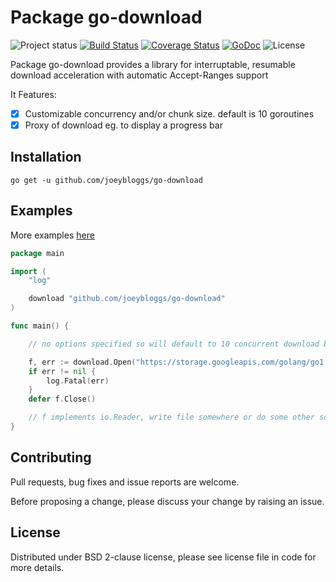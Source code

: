 Package go-download
===================
![Project status](https://img.shields.io/badge/version-1.0.0-green.svg)
[![Build Status](https://travis-ci.org/joeybloggs/go-download.svg?branch=master)](https://travis-ci.org/joeybloggs/go-download)
[![Coverage Status](https://coveralls.io/repos/github/joeybloggs/go-download/badge.svg?branch=master)](https://coveralls.io/github/joeybloggs/go-download?branch=master)
[![GoDoc](https://godoc.org/github.com/joeybloggs/go-download?status.svg)](https://godoc.org/github.com/joeybloggs/go-download)
![License](https://img.shields.io/badge/license-BSD%202--clause-blue.svg)

Package go-download provides a library for interruptable, resumable download acceleration with automatic Accept-Ranges support

It Features:
- [x] Customizable concurrency and/or chunk size. default is 10 goroutines
- [x] Proxy of download eg. to display a progress bar

## Installation
```shell
go get -u github.com/joeybloggs/go-download
```

## Examples

More examples [here](https://github.com/joeybloggs/go-download/tree/master/examples)

```go
package main

import (
	"log"

	download "github.com/joeybloggs/go-download"
)

func main() {

	// no options specified so will default to 10 concurrent download by default

	f, err := download.Open("https://storage.googleapis.com/golang/go1.8.1.src.tar.gz", nil)
	if err != nil {
		log.Fatal(err)
	}
	defer f.Close()

	// f implements io.Reader, write file somewhere or do some other sort of work with it
}
```

## Contributing

Pull requests, bug fixes and issue reports are welcome.

Before proposing a change, please discuss your change by raising an issue.

## License

Distributed under BSD 2-clause license, please see license file in code for more details.

